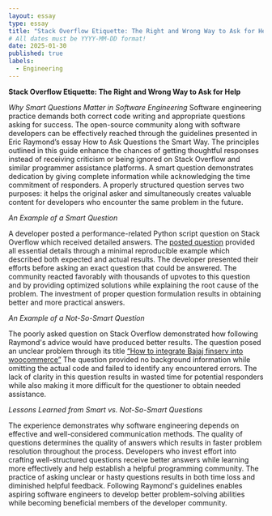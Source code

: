 ```yaml
---
layout: essay
type: essay
title: "Stack Overflow Etiquette: The Right and Wrong Way to Ask for Help"
# All dates must be YYYY-MM-DD format!
date: 2025-01-30
published: true
labels:
  - Engineering
---
```





**Stack Overflow Etiquette: The Right and Wrong Way to Ask for Help**


*Why Smart Questions Matter in Software Engineering*
Software engineering practice demands both correct code writing and appropriate questions asking for success. The open-source community along with software developers can be effectively reached through the guidelines presented in Eric Raymond’s essay How to Ask Questions the Smart Way. The principles outlined in this guide enhance the chances of getting thoughtful responses instead of receiving criticism or being ignored on Stack Overflow and similar programmer assistance platforms. A smart question demonstrates dedication by giving complete information while acknowledging the time commitment of responders. A properly structured question serves two purposes: it helps the original asker and simultaneously creates valuable content for developers who encounter the same problem in the future.

*An Example of a Smart Question*

A developer posted a performance-related Python script question on Stack Overflow which received detailed answers. The [posted question](https://stackoverflow.com/questions/2003505/how-do-i-delete-a-git-branch-locally-and-remotely) provided all essential details through a minimal reproducible example which described both expected and actual results. The developer presented their efforts before asking an exact question that could be answered. The community reacted favorably with thousands of upvotes to this question and by providing optimized solutions while explaining the root cause of the problem. The investment of proper question formulation results in obtaining better and more practical answers.

*An Example of a Not-So-Smart Question*

The poorly asked question on Stack Overflow demonstrated how following Raymond's advice would have produced better results. The question posed an unclear problem through its title [“How to integrate Bajaj finserv into woocommerce”](https://stackoverflow.com/questions/79401949/how-to-integrate-bajaj-finserv-into-woocommerce) The question provided no background information while omitting the actual code and failed to identify any encountered errors. The lack of clarity in this question results in wasted time for potential responders while also making it more difficult for the questioner to obtain needed assistance.

*Lessons Learned from Smart vs. Not-So-Smart Questions*

The experience demonstrates why software engineering depends on effective and well-considered communication methods. The quality of questions determines the quality of answers which results in faster problem resolution throughout the process. Developers who invest effort into crafting well-structured questions receive better answers while learning more effectively and help establish a helpful programming community. The practice of asking unclear or hasty questions results in both time loss and diminished helpful feedback. Following Raymond's guidelines enables aspiring software engineers to develop better problem-solving abilities while becoming beneficial members of the developer community.
